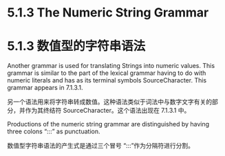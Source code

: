 # 5.1.3 The Numeric String Grammar

# 5.1.3 数值型的字符串语法

Another grammar is used for translating Strings into numeric values. This grammar is similar to the part of the lexical grammar having to do with numeric literals and has as its terminal symbols SourceCharacter. This grammar appears in 7.1.3.1.

另一个语法用来将字符串转成数值。这种语法类似于词法中与数字文字有关的部分，并作为其终结符 SourceCharacter。这个语法出现在 7.1.3.1 中。

Productions of the numeric string grammar are distinguished by having three colons “:::” as punctuation.

数值型字符串语法的产生式是通过三个冒号 “:::”作为分隔符进行分割。
